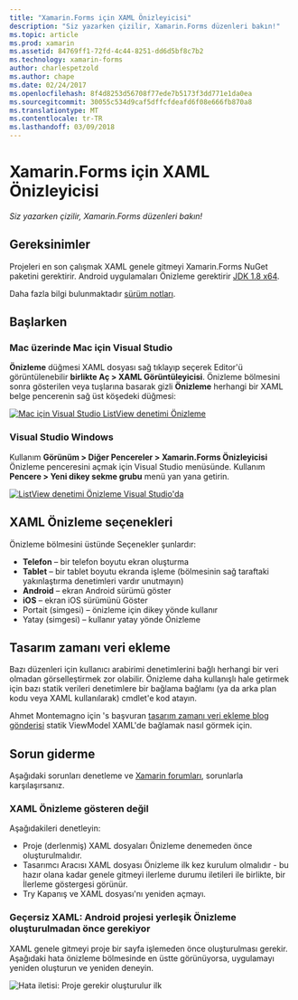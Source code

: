 ```yaml
---
title: "Xamarin.Forms için XAML Önizleyicisi"
description: "Siz yazarken çizilir, Xamarin.Forms düzenleri bakın!"
ms.topic: article
ms.prod: xamarin
ms.assetid: 84769ff1-72fd-4c44-8251-dd6d5bf8c7b2
ms.technology: xamarin-forms
author: charlespetzold
ms.author: chape
ms.date: 02/24/2017
ms.openlocfilehash: 8f4d8253d56708f77ede7b5173f3dd771e1da0ea
ms.sourcegitcommit: 30055c534d9caf5dffcfdeafd6f08e666fb870a8
ms.translationtype: MT
ms.contentlocale: tr-TR
ms.lasthandoff: 03/09/2018
---
```

# <a name="xaml-previewer-for-xamarinforms"></a>Xamarin.Forms için XAML Önizleyicisi

_Siz yazarken çizilir, Xamarin.Forms düzenleri bakın!_

## <a name="requirements"></a>Gereksinimler

Projeleri en son çalışmak XAML genele gitmeyi Xamarin.Forms NuGet paketini gerektirir. Android uygulamaları Önizleme gerektirir [JDK 1.8 x64](http://www.oracle.com/technetwork/java/javase/downloads/jdk8-downloads-2133151.html).

Daha fazla bilgi bulunmaktadır [sürüm notları](https://developer.xamarin.com/releases/studio/xamarin.studio_6.2/xamarin.studio_6.2/#Xamarin_Forms_Previewer).

## <a name="getting-started"></a>Başlarken

### <a name="visual-studio-for-mac-on-mac"></a>Mac üzerinde Mac için Visual Studio

**Önizleme** düğmesi XAML dosyası sağ tıklayıp seçerek Editor'ü görüntülenebilir **birlikte Aç > XAML Görüntüleyicisi**. Önizleme bölmesini sonra gösterilen veya tuşlarına basarak gizli **Önizleme** herhangi bir XAML belge pencerenin sağ üst köşedeki düğmesi:

[![Mac için Visual Studio ListView denetimi Önizleme](xaml-previewer-images/xamlp-list-sml.png "Mac için Visual Studio Forms önizlemesinde")](xaml-previewer-images/xamlp-list.png#lightbox "Mac için Visual Studio Forms önizlemesinde")

### <a name="visual-studio-on-windows"></a>Visual Studio Windows

Kullanım **Görünüm > Diğer Pencereler > Xamarin.Forms Önizleyicisi** Önizleme penceresini açmak için Visual Studio menüsünde. Kullanım **Pencere > Yeni dikey sekme grubu** menü yan yana getirin.

[![ListView denetimi Önizleme Visual Studio'da](xaml-previewer-images/xamlp-list-vs-sml.png "Visual Studio Forms önizlemesinde")](xaml-previewer-images/xamlp-list-vs.png#lightbox "Visual Studio Forms önizlemesinde")

## <a name="xaml-preview-options"></a>XAML Önizleme seçenekleri

Önizleme bölmesini üstünde Seçenekler şunlardır:

* **Telefon** – bir telefon boyutu ekran oluşturma
* **Tablet** – bir tablet boyutu ekranda işleme (bölmesinin sağ taraftaki yakınlaştırma denetimleri vardır unutmayın)
* **Android** – ekran Android sürümü göster
* **iOS** – ekran iOS sürümünü Göster
* Portait (simgesi) – önizleme için dikey yönde kullanır
* Yatay (simgesi) – kullanır yatay yönde Önizleme

## <a name="adding-design-time-data"></a>Tasarım zamanı veri ekleme

Bazı düzenleri için kullanıcı arabirimi denetimlerini bağlı herhangi bir veri olmadan görselleştirmek zor olabilir. Önizleme daha kullanışlı hale getirmek için bazı statik verileri denetimlere bir bağlama bağlamı (ya da arka plan kodu veya XAML kullanılarak) cmdlet'e kod atayın.

Ahmet Montemagno için 's başvuran [tasarım zamanı veri ekleme blog gönderisi](http://motzcod.es/post/143702671962/xamarinforms-xaml-previewer-design-time-data) statik ViewModel XAML'de bağlamak nasıl görmek için.

## <a name="troubleshooting"></a>Sorun giderme

Aşağıdaki sorunları denetleme ve [Xamarin forumları](https://forums.xamarin.com/categories/xamarin-forms), sorunlarla karşılaşırsanız.

### <a name="xaml-preview-isnt-showing"></a>XAML Önizleme gösteren değil

Aşağıdakileri denetleyin:

* Proje (derlenmiş) XAML dosyaları Önizleme denemeden önce oluşturulmalıdır.
* Tasarımcı Aracısı XAML dosyası Önizleme ilk kez kurulum olmalıdır - bu hazır olana kadar genele gitmeyi ilerleme durumu iletileri ile birlikte, bir İlerleme göstergesi görünür.
* Try Kapanış ve XAML dosyası'nı yeniden açmayı.

### <a name="invalid-xaml-the-android-project-needs-to-built-before-preview-can-be-created"></a>Geçersiz XAML: Android projesi yerleşik Önizleme oluşturulmadan önce gerekiyor

XAML genele gitmeyi proje bir sayfa işlemeden önce oluşturulması gerekir.
Aşağıdaki hata önizleme bölmesinde en üstte görünüyorsa, uygulamayı yeniden oluşturun ve yeniden deneyin.

![Hata iletisi: Proje gerekir oluşturulur ilk](xaml-previewer-images/error-not-built-sml.png "hata iletisi: projeyi yeniden")
